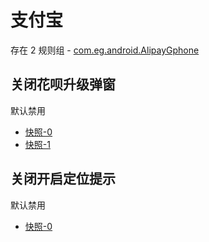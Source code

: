 # 支付宝

存在 2 规则组 - [com.eg.android.AlipayGphone](/src/apps/com.eg.android.AlipayGphone.ts)

## 关闭花呗升级弹窗

默认禁用

- [快照-0](https://gkd-kit.gitee.io/import/12737055)
- [快照-1](https://gkd-kit.songe.li/import/12826077)

## 关闭开启定位提示

默认禁用

- [快照-0](https://gkd-kit.songe.li/import/12792688)
